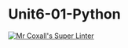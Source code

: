# Unit6-01-Python
[![Mr Coxall's Super Linter](https://github.com/ICS3U-C-Programming-Remy-S/Unit6-01-Python/workflows/Mr%20Coxall's%20Super%20Linter/badge.svg)](https://github.com/ICS3U-C-Programming-Remy-S/Unit6-01-Python/actions/)
